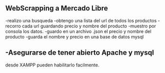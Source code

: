## WebScrapping a Mercado Libre 
  -realizo una busqueda 
  -obtengo una lista del url de todos los productos 
  -recorro cada url guardando precio y nombre del producto 
  -muestro por consola los datos.
  -guardo en un archivo .json el precio y nombre del producto
  -guarda el nombre y precio en una base de datos mysql

## -Asegurarse de tener abierto Apache y mysql
desde XAMPP pueden habilitarlo facilmente. 

